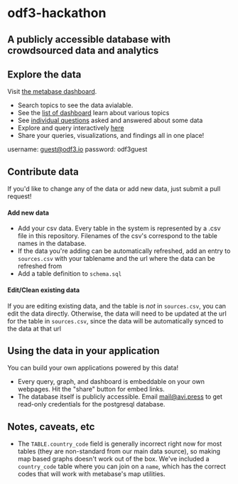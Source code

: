 # odf3-hackathon 

## A publicly accessible database with crowdsourced data and analytics

## Explore the data

Visit [the metabase dashboard](http://ec2-54-218-113-197.us-west-2.compute.amazonaws.com:3000/).

- Search topics to see the data avialable. 
- See the [list of dashboard](http://ec2-54-218-113-197.us-west-2.compute.amazonaws.com:3000/collection/root?type=dashboard) learn about various topics
- See [individual questions](http://ec2-54-218-113-197.us-west-2.compute.amazonaws.com:3000/collection/root?type=card) asked and answered about some data
- Explore and query interactively [here](http://ec2-54-218-113-197.us-west-2.compute.amazonaws.com:3000/question/new)
- Share your queries, visualizations, and findings all in one place!

username: guest@odf3.io
password: odf3guest

## Contribute data

If you'd like to change any of the data or add new data, just submit a pull request!

#### Add new data

- Add your csv data. Every table in the system is represented by a .csv file in
this repository. Filenames of the csv's correspond to the table names in the
database.
- If the data you're adding can be automatically refreshed, add an entry to
  `sources.csv` with your tablename and the url where the data can be refreshed
  from
- Add a table definition to `schema.sql`

#### Edit/Clean existing data

If you are editing existing data, and the table is _not_ in `sources.csv`, you
can edit the data directly. Otherwise, the data will need to be updated at the
url for the table in `sources.csv`, since the data will be automatically synced
to the data at that url

## Using the data in your application

You can build your own applications powered by this data!

- Every query, graph, and dashboard is embeddable on your own webpages. Hit the "share" button for embed links.
- The database itself is publicly accessible. Email mail@avi.press to get read-only credentials for the postgresql database.

## Notes, caveats, etc

- The `TABLE.country_code` field is generally incorrect right now for most
  tables (they are non-standard from our main data source), so making map based
  graphs doesn't work out of the box. We've included a `country_code` table
  where you can join on a `name`, which has the correct codes that will work
  with metabase's map utilities.
